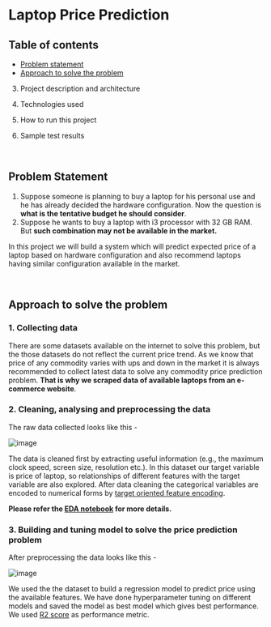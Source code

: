  # Laptop Price Prediction
 ## Table of contents
  - [Problem statement](#problem-statement)
  - [Approach to solve the problem](#approach-to-solve-the-problem)
 3. Project description and architecture</a></p>
 4. Technologies used</a></p>
 5. How to run this project</a></p>
 6. Sample test results</a></p>
 
&nbsp;

 ## Problem Statement
 1. Suppose someone is planning to buy a laptop for his personal use and he has already decided the hardware configuration. Now the question is **what is the tentative budget he should consider**.
 2. Suppose he wants to buy a laptop with i3 processor with 32 GB RAM. But **such combination may not be available in the market.**
 
 In this project we will build a system which will predict expected price of a laptop based on hardware configuration and also recommend laptops having similar configuration available in the market.     
 
 &nbsp;
 
 ## Approach to solve the problem
 ### 1. Collecting data
 There are some datasets available on the internet to solve this problem, but the those datasets do not reflect the current price trend. As we know that price of any commodity varies with ups and down in the market it is always recommended to collect latest data to solve any commodity price prediction problem. **That is why we scraped data of available laptops from an e-commerce website**.
 
 ### 2. Cleaning, analysing and preprocessing the data
 The raw data collected looks like this - 
 
 ![image](https://github.com/arnabroy734/laptop_price_prediction/assets/86049035/423e4cca-03d6-4fa0-9500-d935923469b2)
 
 The data is cleaned first by extracting useful information (e.g., the maximum clock speed, screen size, resolution etc.). In this dataset our target variable is price of laptop, so relationships of different features with the target variable are also explored. After data cleaning the categorical variables are encoded to numerical forms by [target oriented feature encoding](https://medium.com/@aryamohapatra/target-encoding-create-some-relation-between-target-variable-and-the-encoded-labels-2ed0d172fceb).
 
 **Please refer the [EDA notebook](notebooks/EDA_On_Raw_Data.ipynb) for more details.**
 
 ### 3. Building and tuning model to solve the price prediction problem
 After preprocessing the data looks like this - 
 
 ![image](https://github.com/arnabroy734/laptop_price_prediction/assets/86049035/23df7dfb-aa81-4c25-9cff-6e7963c949c4)

We used the the dataset to build a regression model to predict price using the available features. We have done hyperparameter tuning on different models and saved the model as best model which gives best performance. We used [R2 score](https://benjaminobi.medium.com/what-really-is-r2-score-in-linear-regression-20cafdf5b87c) as performance metric.
 
 


 
 
